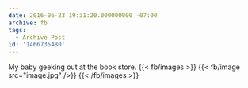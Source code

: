 ```yaml
---
date: 2016-06-23 19:31:20.000000000 -07:00
archive: fb
tags: 
  - Archive Post
id: '1466735480'
---
```


My baby geeking out at the book store.
{{< fb/images >}}
{{< fb/image src="image.jpg" />}}
{{< /fb/images >}}
